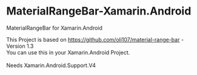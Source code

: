 # MaterialRangeBar-Xamarin.Android
MaterialRangeBar for Xamarin.Android

This Project is based on https://github.com/oli107/material-range-bar - Version 1.3 <br/>
You can use this in your Xamarin.Android Project.<br/>
<br/>
Needs Xamarin.Android.Support.V4
